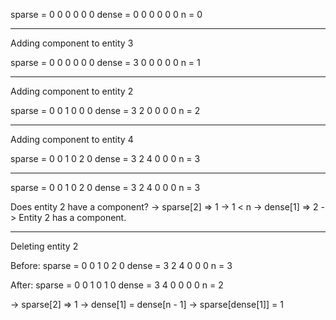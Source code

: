 
sparse = 0 0 0 0 0 0
dense  = 0 0 0 0 0 0
n = 0


---
Adding component to entity 3

sparse = 0 0 0 0 0 0
dense  = 3 0 0 0 0 0
n = 1


---
Adding component to entity 2

sparse = 0 0 1 0 0 0
dense  = 3 2 0 0 0 0
n = 2


---
Adding component to entity 4

sparse = 0 0 1 0 2 0
dense  = 3 2 4 0 0 0
n = 3


---
sparse = 0 0 1 0 2 0
dense  = 3 2 4 0 0 0
n = 3

Does entity 2 have a component?
-> sparse[2] => 1
-> 1 < n
-> dense[1]  => 2
-> Entity 2 has a component.


---
Deleting entity 2

Before:
sparse = 0 0 1 0 2 0
dense  = 3 2 4 0 0 0
n = 3

After:
sparse = 0 0 1 0 1 0
dense  = 3 4 0 0 0 0
n = 2

-> sparse[2] => 1
-> dense[1] = dense[n - 1]
-> sparse[dense[1]] = 1
